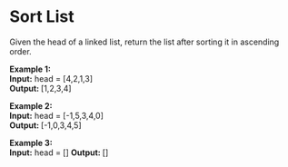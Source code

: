# Sort List 

Given the head of a linked list, return the list after sorting it in ascending order.

<b>Example 1:</b> </br>
<b>Input:</b> head = [4,2,1,3]</br>
<b>Output: </b> [1,2,3,4]</br>

<b>Example 2:</b> </br>
<b>Input:</b> head = [-1,5,3,4,0] </br>
<b>Output: </b>  [-1,0,3,4,5] </br>

<b>Example 3:</b> </br>
<b>Input:</b> head = []
<b>Output: </b> []